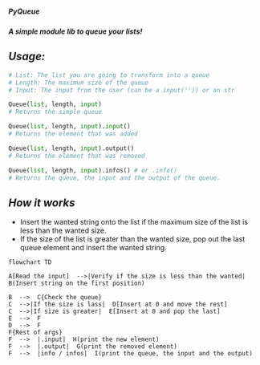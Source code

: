 ##### PyQueue
##### A simple module lib to queue your lists!

**_Usage:_**
-
```py
# List: The list you are going to transform into a queue
# Length: The maximum size of the queue
# Input: The input from the user (can be a input('')) or an str

Queue(list, length, input)
# Returns the simple queue

Queue(list, length, input).input()
# Returns the element that was added

Queue(list, length, input).output()
# Returns the element that was removed

Queue(list, length, input).infos() # or .info()
# Returns the queue, the input and the output of the queue.
```

**_How it works_**
-
- Insert the wanted string onto the list if the maximum size of the list is less than the wanted size.
- If the size of the list is greater than the wanted size, pop out the last queue element and insert the wanted string.


```mermaid
flowchart TD

A[Read the input]  -->|Verify if the size is less than the wanted|  B(Insert string on the first position)

B  -->  C{Check the queue}
C  -->|If the size is lass|  D[Insert at 0 and move the rest]
C  -->|If size is greater|  E[Insert at 0 and pop the last]
E  -->  F
D  -->  F
F{Rest of args}
F  -->  |.input|  H(print the new element)
F  -->  |.output|  G(print the removed element)
F  -->  |info / infos|  I(print the queue, the input and the output)
```


